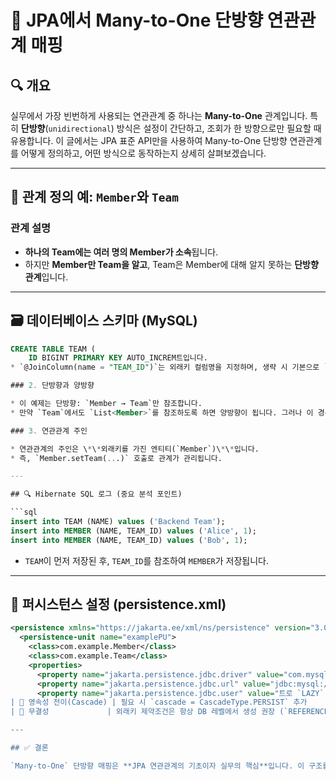 # 🧭 JPA에서 Many-to-One 단방향 연관관계 매핑

## 🔍 개요

실무에서 가장 빈번하게 사용되는 연관관계 중 하나는 **Many-to-One** 관계입니다. 특히 **단방향**(`unidirectional`) 방식은 설정이 간단하고, 조회가 한 방향으로만 필요할 때 유용합니다. 이 글에서는 JPA 표준 API만을 사용하여 Many-to-One 단방향 연관관계를 어떻게 정의하고, 어떤 방식으로 동작하는지 상세히 살펴보겠습니다.

---

## 🧱 관계 정의 예: `Member`와 `Team`

### 관계 설명

* **하나의 Team에는 여러 명의 Member가 소속**됩니다.
* 하지만 **Member만 Team을 알고**, Team은 Member에 대해 알지 못하는 **단방향 관계**입니다.

---

## 🗃️ 데이터베이스 스키마 (MySQL)

```sql
CREATE TABLE TEAM (
    ID BIGINT PRIMARY KEY AUTO_INCREM트입니다.
* `@JoinColumn(name = "TEAM_ID")`는 외래키 컬럼명을 지정하며, 생략 시 기본으로 `team_id`가 생성됩니다.

### 2. 단방향과 양방향

* 이 예제는 단방향: `Member → Team`만 참조합니다.
* 만약 `Team`에서도 `List<Member>`를 참조하도록 하면 양방향이 됩니다. 그러나 이 경우 `mappedBy` 속성을 반드시 지정해야 합니다.

### 3. 연관관계 주인

* 연관관계의 주인은 \*\*외래키를 가진 엔티티(`Member`)\*\*입니다.
* 즉, `Member.setTeam(...)` 호출로 관계가 관리됩니다.

---

## 🔍 Hibernate SQL 로그 (중요 분석 포인트)

```sql
insert into TEAM (NAME) values ('Backend Team');
insert into MEMBER (NAME, TEAM_ID) values ('Alice', 1);
insert into MEMBER (NAME, TEAM_ID) values ('Bob', 1);
```

* `TEAM`이 먼저 저장된 후, `TEAM_ID`를 참조하여 `MEMBER`가 저장됩니다.

---

## 🧱 퍼시스턴스 설정 (persistence.xml)

```xml
<persistence xmlns="https://jakarta.ee/xml/ns/persistence" version="3.0">
  <persistence-unit name="examplePU">
    <class>com.example.Member</class>
    <class>com.example.Team</class>
    <properties>
      <property name="jakarta.persistence.jdbc.driver" value="com.mysql.cj.jdbc.Driver" />
      <property name="jakarta.persistence.jdbc.url" value="jdbc:mysql://localhost:3306/jpa_example" />
      <property name="jakarta.persistence.jdbc.user" value="트로 `LAZY` 이지만, 일부 구현체(Hibernate 5 이하)에서는 `EAGER`일 수 있음 |
| 🧹 영속성 전이(Cascade) | 필요 시 `cascade = CascadeType.PERSIST` 추가                                |
| 🔗 무결성             | 외래키 제약조건은 항상 DB 레벨에서 생성 권장 (`REFERENCES` 제약)                           |

---

## ✅ 결론

`Many-to-One` 단방향 매핑은 **JPA 연관관계의 기초이자 실무의 핵심**입니다. 이 구조를 정확히 이해해야 더 복잡한 양방향 매핑이나 `cascade`, `orphanRemoval`, `fetch join` 등도 자연스럽게 습득할 수 있습니다.
